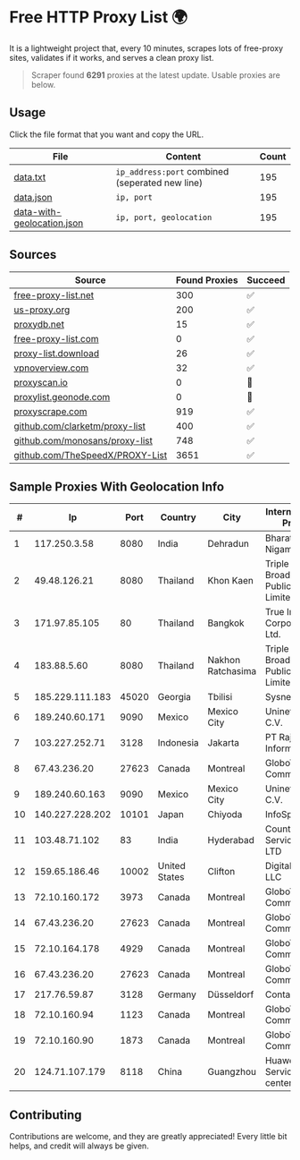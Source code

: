 
# Free HTTP Proxy List 🌍

It is a lightweight project that, every 10 minutes, scrapes lots of free-proxy sites, validates if it works, and serves a clean proxy list.


> Scraper found **6291** proxies at the latest update. Usable proxies are below.

## Usage

Click the file format that you want and copy the URL.


|File|Content|Count|
|----|-------|-----|
|[data.txt](https://raw.githubusercontent.com/themiralay/Proxy-List-World/master/data.txt)|`ip_address:port` combined (seperated new line)|195|
|[data.json](https://raw.githubusercontent.com/themiralay/Proxy-List-World/master/data.json)|`ip, port`|195|
|[data-with-geolocation.json](https://raw.githubusercontent.com/themiralay/Proxy-List-World/master/data-with-geolocation.json)|`ip, port, geolocation`|195|

## Sources

|Source|Found Proxies|Succeed|
|------|-------------|-------|
|[free-proxy-list.net](https://free-proxy-list.net)|300|✅|
|[us-proxy.org](https://www.us-proxy.org)|200|✅|
|[proxydb.net](http://proxydb.net)|15|✅|
|[free-proxy-list.com](https://free-proxy-list.com/?page=&port=&type%5B%5D=http&type%5B%5D=https&up_time=0&search=Search)|0|✅|
|[proxy-list.download](https://www.proxy-list.download/HTTP)|26|✅|
|[vpnoverview.com](https://vpnoverview.com/privacy/anonymous-browsing/free-proxy-servers)|32|✅|
|[proxyscan.io](https://www.proxyscan.io)|0|🚫|
|[proxylist.geonode.com](https://proxylist.geonode.com/api/proxy-list?limit=300&page=1&sort_by=lastChecked&sort_type=desc&protocols=http,https)|0|🚫|
|[proxyscrape.com](https://api.proxyscrape.com/v2/?request=displayproxies&protocol=http&timeout=10000&country=all&ssl=all&anonymity=all)|919|✅|
|[github.com/clarketm/proxy-list](https://raw.githubusercontent.com/clarketm/proxy-list/master/proxy-list-raw.txt)|400|✅|
|[github.com/monosans/proxy-list](https://raw.githubusercontent.com/monosans/proxy-list/main/proxies/http.txt)|748|✅|
|[github.com/TheSpeedX/PROXY-List](https://raw.githubusercontent.com/TheSpeedX/PROXY-List/master/http.txt)|3651|✅|


## Sample Proxies With Geolocation Info

|#|Ip|Port|Country|City|Internet Service Provider|
|-|--|----|-------|----|-------------------------|
|1|117.250.3.58|8080|India|Dehradun|Bharat Sanchar Nigam Ltd|
|2|49.48.126.21|8080|Thailand|Khon Kaen|Triple T Broadband Public Company Limited|
|3|171.97.85.105|80|Thailand|Bangkok|True Internet Corporation CO. Ltd.|
|4|183.88.5.60|8080|Thailand|Nakhon Ratchasima|Triple T Broadband Public Company Limited|
|5|185.229.111.183|45020|Georgia|Tbilisi|Sysnet LLC|
|6|189.240.60.171|9090|Mexico|Mexico City|Uninet S.A. de C.V.|
|7|103.227.252.71|3128|Indonesia|Jakarta|PT Raja Mitra Informatika|
|8|67.43.236.20|27623|Canada|Montreal|GloboTech Communications|
|9|189.240.60.163|9090|Mexico|Mexico City|Uninet S.A. de C.V.|
|10|140.227.228.202|10101|Japan|Chiyoda|InfoSphere|
|11|103.48.71.102|83|India|Hyderabad|Country Online Services PVT LTD|
|12|159.65.186.46|10002|United States|Clifton|DigitalOcean, LLC|
|13|72.10.160.172|3973|Canada|Montreal|GloboTech Communications|
|14|67.43.236.20|27623|Canada|Montreal|GloboTech Communications|
|15|72.10.164.178|4929|Canada|Montreal|GloboTech Communications|
|16|67.43.236.20|27623|Canada|Montreal|GloboTech Communications|
|17|217.76.59.87|3128|Germany|Düsseldorf|Contabo GmbH|
|18|72.10.160.94|1123|Canada|Montreal|GloboTech Communications|
|19|72.10.160.90|1873|Canada|Montreal|GloboTech Communications|
|20|124.71.107.179|8118|China|Guangzhou|Huawei Cloud Service data center|



## Contributing

Contributions are welcome, and they are greatly appreciated! Every
little bit helps, and credit will always be given.

